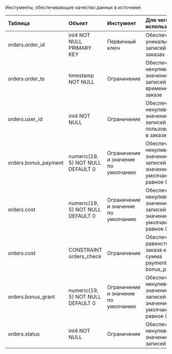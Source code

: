Инстументы, обеспечивающие качество данных в источнике

| Таблица | Объект | Инстумент | Для чего используется |
| :---------------------- | :---------------------- | :---------------------- | :---------------------- |
| orders.order_id | int4 NOT NULL PRIMARY KEY | Первичный ключ | Обеспечивает уникальность записей о заказах |
| orders.order_ts | timestamp NOT NULL  | Ограничение | Обеспечивает ненулевое значение записей времени о заказе |
| orders.user_id | int4 NOT NULL  | Ограничение | Обеспечивает ненулевое значение записей о пользователе в заказе |
| orders.bonus_payment | numeric(19, 5) NOT NULL DEFAULT 0  | Ограничение и значение по умолчанию | Обеспечивает ненулевое значение записей и значение по умолчанию равное 0|
| orders.cost | numeric(19, 5) NOT NULL DEFAULT 0  | Ограничение и значение по умолчанию | Обеспечивает ненулевое значение записей и значение по умолчанию равное 0|
| orders.cost | CONSTRAINT orders_check  | Ограничение | Обеспечивает равенство заказа как сумма payment + bonus_payment |
| orders.bonus_grant | numeric(19, 5) NOT NULL DEFAULT 0  | Ограничение и значение по умолчанию | Обеспечивает ненулевое значение записей и значение по умолчанию равное 0|
| orders.status | int4 NOT NULL  | Ограничение | Обеспечивает ненулевое значение записей|

